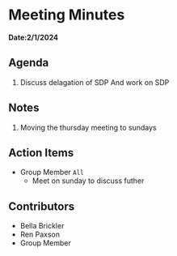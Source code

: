 # Meeting Minutes
**Date:2/1/2024**

## Agenda
1. Discuss delagation of SDP And work on SDP

## Notes
1. Moving the thursday meeting to sundays

## Action Items
* Group Member `All`
    * Meet on sunday to discuss futher

## Contributors
* Bella Brickler
* Ren Paxson
* Group Member